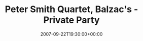 ---
templateKey: event
guid: 089402ff-6eab-11ea-99c5-002590d1d1b0
date: 2007-09-22T19:30:00+00:00
eventTime: '7:30pm'
title: "Peter Smith Quartet, Balzac's - Private Party"
artist: Peter Smith Quartet
city: Toronto
venue: Balzac's - Private Party
group: Tim Shia
guests: Attile Fias, Drew Birston
---